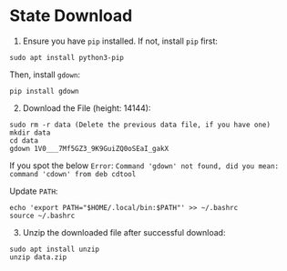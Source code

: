 # State Download

1. Ensure you have `pip` installed. If not, install `pip` first:
```
sudo apt install python3-pip
```
Then, install `gdown`:
```
pip install gdown
```

2. Download the File (height: 14144):
```
sudo rm -r data (Delete the previous data file, if you have one)
mkdir data 
cd data
gdown 1V0___7Mf5GZ3_9K9GuiZQ0oSEaI_gakX
```

If you spot the below `Error`:
`Command 'gdown' not found, did you mean:
  command 'cdown' from deb cdtool`

Update `PATH`: 
```
echo 'export PATH="$HOME/.local/bin:$PATH"' >> ~/.bashrc
source ~/.bashrc
```

3. Unzip the downloaded file after successful download:
```
sudo apt install unzip
unzip data.zip
```
